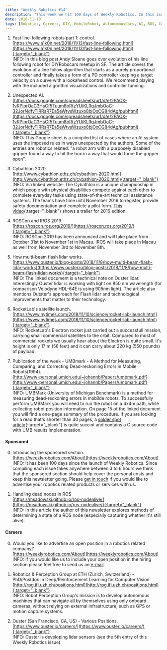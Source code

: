 ```yaml
---
title: "Weekly Robotics #14"
description: "This week we hit 100 days of Weekly Robotics. In this issue we cover topics ranging from control systems, AI, lidars and rockets! Enjoy your robotics newsletter!"
date: 2018-11-18
tags: [Robotics, Careers, DIY, MobileRobot, AutonomousCars, AI, ROS, ControlSystems, Sensors, Lidar, Space]
---
```


1) Fast line-following robots part 1: control.
<br>[https://www.a1k0n.net/2018/11/13/fast-line-following.html](https://www.a1k0n.net/2018/11/13/fast-line-following.html){:target="_blank"}<br>
INFO: In this blog post Andy Sloane goes over evolution of his line following robot for DIYRobocars meetup in SF. The article covers the evolution of a line follow algorithm that starts as a purely proportional controller and finally takes a form of a PD controller keeping a target velocity on a curve with a lookahead control. We recommend playing with the included algorithm visualizations and controller tunning.

2) Unexpected AI.
<br>[https://docs.google.com/spreadsheets/u/1/d/e/2PACX-1vRPiprOaC3HsCf5Tuum8bRfzYUiKLRqJmbOoC-32JorNdfyTiRRsR7Ea5eWtvsWzuxo8bjOxCG84dAg/pubhtml](https://docs.google.com/spreadsheets/u/1/d/e/2PACX-1vRPiprOaC3HsCf5Tuum8bRfzYUiKLRqJmbOoC-32JorNdfyTiRRsR7Ea5eWtvsWzuxo8bjOxCG84dAg/pubhtml){:target="_blank"}<br>
INFO: This Google sheet is a compiled list of cases where an AI system uses the imposed rules in ways unexpected by the authors. Some of the entries are robotics related: "a robot arm with a purposely disabled gripper found a way to hit the box in a way that would force the gripper open".

3) Cybathlon 2020.
<br>[http://www.cybathlon.ethz.ch/cybathlon-2020.html](http://www.cybathlon.ethz.ch/cybathlon-2020.html){:target="_blank"}<br>
INFO: Via linked website: The Cybathlon is a unique championship in which people with physical disabilities compete against each other to complete everyday tasks using state-of-the-art technical assistance systems. The teams have time until November 2019 to register, provide safety documentation and complete a pilot form. [This video](https://www.youtube.com/watch?v=Rx9I_hYqQcM){:target="_blank"} shows a trailer for 2016 edition. 

4) ROSCon and IROS 2019.
<br>[https://roscon.ros.org/2019/](https://roscon.ros.org/2019/){:target="_blank"}<br>
INFO: ROSCon 2019 has been announced and will take place from October 31st to November 1st in Macau. IROS will take place in Macau as well from November 3rd to November 8th.

5) How multi-beam flash lidar works.
<br>[https://www.ouster.io/blog-posts/2018/11/8/how-multi-beam-flash-lidar-works](https://www.ouster.io/blog-posts/2018/11/8/how-multi-beam-flash-lidar-works){:target="_blank"}<br>
INFO: The linked document is a technical note on Ouster lidar. Interestingly Ouster lidar is working with light on 850 nm wavelength (for comparison Velodyne HDL-64E is using 905nm light). The article also mentions Outster's approach for Flash lidar and technological improvements that matter to their technology.

6) RocketLab's satellite launch.
<br>[https://www.nytimes.com/2018/11/10/science/rocket-lab-launch.html](https://www.nytimes.com/2018/11/10/science/rocket-lab-launch.html){:target="_blank"}<br>
INFO: RocketLab's Electron rocket just carried out a successfull mission, carrying small commercial satellites to the orbit. Compared to most of commercial rockets we usually hear about the Electron is quite small. It's height is only 17 m (56 feet) and it can carry about 220 kg (550 pounds) of payload. 

7) Publication of the week - UMBmark - A Method for Measuring, Comparing, and Correcting Dead-reckoning Errors in Mobile Robots(1994).
<br>[http://www-personal.umich.edu/~johannb/Papers/umbmark.pdf](http://www-personal.umich.edu/~johannb/Papers/umbmark.pdf){:target="_blank"}<br>
INFO: UMBMark (University of Michigan Benchmark) is a method for measuring dead-reckoning errors in mobilde robots. To successfully perform UMBMark you will need to run the robot on a 4x4m path, while collecting robot position information. On page 15 of the linked document you will find a one-page summary of the procedure. If you are looking for a read that's shorter than 40 pages, a [solder spot article](https://solderspot.wordpress.com/2014/05/08/navbot-error-correction-using-umbmark/){:target="_blank"} is quite succint and contains a C source code with UMB results implementation. 

#### Sponsored

0) Introducing the sponsored section.
<br>[https://weeklyrobotics.com/About](https://weeklyrobotics.com/About)<br>
INFO: It has been 100 days since the launch of Weekly Robotics. Since compiling each issue takes anywhere between 3 to 6 hours we think that the sponsored section should help cover the personal costs and keep this newsletter going. Please [get in touch](mailto:contact@weeklyrobotics.com) if you would like to advertise your robotics related products or services with us.

1) Handling dead nodes in ROS
<br>[https://msadowski.github.io/ros-nodealive/](https://msadowski.github.io/ros-nodealive/){:target="_blank"}<br>
INFO: In this article the author of this newsletter explores methods of determining a state of a ROS node (especially capturing whether it's still alive).

#### Careers

0) Would you like to advertise an open position in a robotics related company?
<br>[https://weeklyrobotics.com/About](https://weeklyrobotics.com/About)<br>
INFO: If you would like us to include your open position in the hiring section please feel free to send us an [e-mail](mailto:careers@weeklyrobotics.com).

1) Robotics & Perception Group at ETH (Zurich, Switzerland) - PhD/Postdoc in Deep/Reinforcement Learning for Computer Vision
<br>[http://rpg.ifi.uzh.ch/positions.html](http://rpg.ifi.uzh.ch/positions.html){:target="_blank"}<br>
INFO: Robot Perception Group's mission is to develop autonomous machines that can navigate all by themselves using only onboard cameras, without relying on external infrastructure, such as GPS or motion capture systems.

2) Ouster (San Francisco, CA, US) - Various Positions.
<br>[https://www.ouster.io/careers/](https://www.ouster.io/careers/){:target="_blank"}<br>
INFO: Ouster is developing lidar sensors (see the 5th entry of this Weekly Robotics issue).
